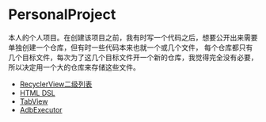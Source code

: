 # PersonalProject

本人的个人项目。在创建该项目之前，我有时写一个代码之后，想要公开出来需要单独创建一个仓库，但有时一些代码本来也就一个或几个文件，
每个仓库都只有几个目标文件，每次为了这几个目标文件开一个新的仓库，我觉得完全没有必要，所以决定用一个大的仓库来存储这些文件。<br/>

- [RecyclerView二级列表](https://github.com/nanjolnoSat/PersonalProject/tree/master/Recyclerexpanableadapter)
- [HTML DSL](https://github.com/nanjolnoSat/PersonalProject/tree/master/htmldsl)
- [TabView](https://github.com/nanjolnoSat/PersonalProject/tree/master/tableview)
- [AdbExecutor](https://github.com/nanjolnoSat/PersonalProject/tree/master/AdbExecutor)

